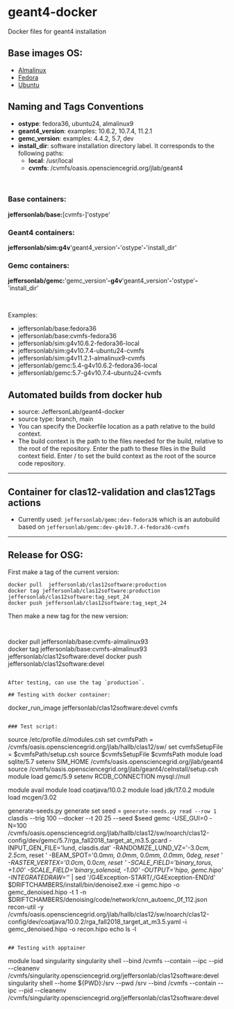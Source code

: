 # geant4-docker

Docker files for geant4 installation

## Base images OS:

- [Almalinux](https://hub.docker.com/_/almalinux)
- [Fedora](https://hub.docker.com/_/fedora)
- [Ubuntu](https://hub.docker.com/_/ubuntu)

## Naming and Tags Conventions

- **ostype**: fedora36, ubuntu24, almalinux9
- **geant4_version**: examples: 10.6.2, 10.7.4, 11.2.1
- **gemc_version**: examples: 4.4.2, 5.7, dev
- **install_dir**: software installation directory label. 
  It corresponds to the following paths: 
  - **local**: /usr/local
  - **cvmfs**: /cvmfs/oasis.opensciencegrid.org/jlab/geant4

<br/>

### Base containers:

**jeffersonlab/base:**[cvmfs-]'ostype'


### Geant4 containers:

**jeffersonlab/sim:g4v**'geant4_version'**-**'ostype'**-**'install_dir' 


### Gemc containers: 

**jeffersonlab/gemc:**'gemc_version'**-g4v**'geant4_version'**-**'ostype'**-**'install_dir'

<br/>

Examples:

- jeffersonlab/base:fedora36
- jeffersonlab/base:cvmfs-fedora36
- jeffersonlab/sim:g4v10.6.2-fedora36-local
- jeffersonlab/sim:g4v10.7.4-ubuntu24-cvmfs
- jeffersonlab/sim:g4v11.2.1-almalinux9-cvmfs
- jeffersonlab/gemc:5.4-g4v10.6.2-fedora36-local
- jeffersonlab/gemc:5.7-g4v10.7.4-ubuntu24-cvmfs


## Automated builds from docker hub

- source: JeffersonLab/geant4-docker
- source type: branch, main
- You can specify the Dockerfile location as a path relative to the build context. 
- The build context is the path to the files needed for the build, 
  relative to the root of the repository. 
  Enter the path to these files in the Build context field. 
  Enter / to set the build context as the root of the source code repository.

---

## Container for clas12-validation and clas12Tags actions

- Currently used: `jeffersonlab/gemc:dev-fedora36` which is an autobuild based on
`jeffersonlab/gemc:dev-g4v10.7.4-fedora36-cvmfs`



---

## Release for OSG:

First make a tag of the current version:
```
docker pull  jeffersonlab/clas12software:production
docker tag jeffersonlab/clas12software:production jeffersonlab/clas12software:tag_sept_24
docker push jeffersonlab/clas12software:tag_sept_24
```

Then make a new tag for the new version:

```


```
docker pull jeffersonlab/base:cvmfs-almalinux93  
docker tag jeffersonlab/base:cvmfs-almalinux93   jeffersonlab/clas12software:devel
docker push jeffersonlab/clas12software:devel
```

After testing, can use the tag `production`.

## Testing with docker container:

```
docker_run_image jeffersonlab/clas12software:devel cvmfs
```

### Test script:

```
source /etc/profile.d/modules.csh
set cvmfsPath = /cvmfs/oasis.opensciencegrid.org/jlab/hallb/clas12/sw/
set cvmfsSetupFile = $cvmfsPath/setup.csh
source $cvmfsSetupFile $cvmfsPath
module load sqlite/5.7
setenv SIM_HOME /cvmfs/oasis.opensciencegrid.org/jlab/geant4
source /cvmfs/oasis.opensciencegrid.org/jlab/geant4/ceInstall/setup.csh
module load gemc/5.9
setenv RCDB_CONNECTION mysql://null

module avail
module load coatjava/10.0.2
module load jdk/17.0.2
module load mcgen/3.02

generate-seeds.py generate
set seed = `generate-seeds.py read --row 1`
clasdis --trig 100 --docker --t 20 25 --seed $seed
gemc -USE_GUI=0 -N=100 /cvmfs/oasis.opensciencegrid.org/jlab/hallb/clas12/sw/noarch/clas12-config/dev/gemc/5.7/rga_fall2018_target_at_m3.5.gcard  -INPUT_GEN_FILE='lund, clasdis.dat'   -RANDOMIZE_LUND_VZ='-3.0*cm, 2.5*cm, reset '  -BEAM_SPOT='0.0*mm, 0.0*mm, 0.0*mm, 0.0*mm, 0*deg, reset '          -RASTER_VERTEX='0.0*cm, 0.0*cm, reset '       -SCALE_FIELD='binary_torus,    +1.00'   -SCALE_FIELD='binary_solenoid, -1.00'   -OUTPUT='hipo, gemc.hipo'   -INTEGRATEDRAW='*'   | sed '/G4Exception-START/,/G4Exception-END/d'  
$DRIFTCHAMBERS/install/bin/denoise2.exe  -i gemc.hipo -o gemc_denoised.hipo -t 1 -n $DRIFTCHAMBERS/denoising/code/network/cnn_autoenc_0f_112.json 
recon-util -y /cvmfs/oasis.opensciencegrid.org/jlab/hallb/clas12/sw/noarch/clas12-config/dev/coatjava/10.0.2/rga_fall2018_target_at_m3.5.yaml -i gemc_denoised.hipo -o recon.hipo
echo
ls -l
```

## Testing with apptainer

```
module load singularity
singularity shell  --bind /cvmfs --contain --ipc --pid --cleanenv /cvmfs/singularity.opensciencegrid.org/jeffersonlab/clas12software:devel
singularity shell --home ${PWD}:/srv --pwd /srv --bind /cvmfs --contain --ipc --pid --cleanenv /cvmfs/singularity.opensciencegrid.org/jeffersonlab/clas12software:devel
```